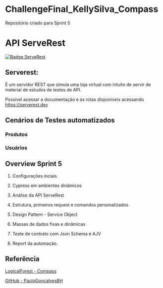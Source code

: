 # ChallengeFinal_KellySilva_Compass
Repositório criado para Sprint 5




# API ServeRest
[![Badge ServeRest](https://img.shields.io/badge/API-ServeRest-green)](https://github.com/KellyPLSilva/ChallengeFinal_KellySilva_Compass)
 
 ## Serverest:
É um servidor REST que simula uma loja virtual com intuito de servir de material de estudos de testes de API. 

Possível acessar a documentação e as rotas disponíveis acessando  https://serverest.dev 

## Cenários de Testes automatizados

### Produtos 

### Usuários 




## Overview Sprint 5


1. Configurações inciais

2. Cypress em ambientes dinâmicos

3. Análise da API ServeRest

4. Estrutura, primeiros request e comandos personalizados

5. Design Pattern - Service Object

6. Massas de dados fixas e dinâmicas

7. Teste de contrato com Json Schema e AJV

8. Report da automação.


## Referência


[LogicalForest - Compass](https://compasso.sharepoint.com/sites/qa/pb/logicalforest/SitePages/Sprint-5.aspx)

[GitHub - PauloGoncalvesBH ](https://github.com/ServeRest)